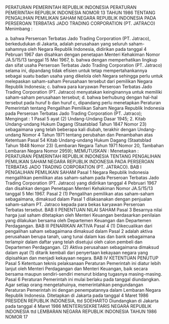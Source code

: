  PERATURAN PEMERINTAH REPUBLIK INDONESIA PERATURAN PEMERINTAH REPUBLIK INDONESIA NOMOR 13 TAHUN 1986 TENTANG PENGALIHAN PEMILIKAN SAHAM NEGARA REPUBLIK INDONESIA PADA PERSEROAN TERBATAS JADO TRADING CORPORATION (PT. JATRACO)
Menimbang :

a. bahwa Perseroan Terbatas Jado Trading Corporation (PT. Jatraco), berkedudukan di Jakarta, adalah perusahaan yang seluruh saham- sahamnya oleh Negara Republik Indonesia, didirikan pada tanggal 4 Pebruari 1967 dan disahkan dengan penetapan Menteri Kehakiman Nomor JA.5/15/13 tanggal 15 Mei 1967, b. bahwa dengan memperhatikan lingkup dan sifat usaha Perseroan Terbatas Jado Trading Corporation (PT. Jatraco) selama ini, dipandang tidak efisien untuk tetap mempertahankannya sebagai suatu badan usaha yang dikelola oleh Negara sehingga perlu untuk melepaskan saham-saham Perusahaan tersebut dari pemilikan Negara Republik Indonesia;
c. bahwa para karyawan Perseroan Terbatas Jado Trading Corporation (PT. Jatraco) menyatakan keinginannya untuk memiliki saham-saham perusahaan tersebut;
d. bahwa berhubung dengan hal-hal tersebut pada huruf b dan huruf c, dipandang perlu menetapkan Peraturan Pemerintah tentang Pengalihan Pemilikan Saham Negara Republik Indonesia pada Perseroan Terbatas Jado Trading Corporation (PT. Jatraco);
Mengingat :
 1 Pasal 5 ayat (2) Undang-Undang Dasar 1945;
2. Kitab Undang-undang Hukum Dagang (Staatsblad Tahun 1847 Nomor 23) sebagaimana yang telah beberapa kali diubah, terakhir dengan Undang- undang Nomor 4 Tahun 1971 tentang perubahan dan Penambahan atas Ketentuan Pasal 54 Kitab Undang-undang Hukum Dagang (Staatsblad Tahun 1848 Nomor 23) (Lembaran Negara Tahun 1971 Nomor 20, Tambahan Lembaran Negara Nomor 2959);
MEMUTUSKAN :
 Menetapkan : PERATURAN PEMERINTAH REPUBLIK INDONESIA TENTANG PENGALIHAN PEMILIKAN SAHAM NEGARA REPUBLIK INDONESIA PADA PERSEROAN TERBATAS JADO TRADING CORPORATION (PT. JATRACO).
BAB I PENGALIHAN PEMILIKAN SAHAM
Pasal 1
Negara Republik Indonesia mengalihkan pemilikan atas saham-saham pada Perseroan Terbatas Jado Trading Corporation (PT. Jatraco) yang didirikan tanggal 4 Pebruari 1967 dan disahkan dengan Penetapan Menteri Kehakiman Nomor JA.5/15/13 tanggal 5 Mei 1967.
Pasal 2
(1) Pengalihan pemilikan atas saham-saham sebagaimana, dimaksud dalam Pasal 1 dilaksanakan dengan penjualan saham-saham PT. Jatraco kepada para bekas karyawan Perseroan Terbatas tersebut.
BAB II PENENTUAN NILAI SAHAM
Pasal 3
Besarnya nilai harga jual saham ditetapkan oleh Menteri Keuangan berdasarkan penilaian yang dilakukan bersama oleh Departemen Keuangan dan Departemen Perdagangan.
BAB III PENARIKAN AKTIVA
Pasal 4
(1) Dikecualikan dari pengalihan saham sebagaimana dimaksud dalam Pasal 2 adalah aktiva perusahaan berupa tanah, uang tunai dalam kas dan bank sebagaimana terlampir dalam daftar yang telah disetujui oleh calon pembeli dan Departemen Perdagangan.
(2) Aktiva perusahaan sebagaimana dimaksud dalam ayat (1) ditarik kembali dari penyertaan kekayaan negara yang dipisahkan dan menjadi kekayaan negara.
BAB IV KETENTUAN PENUTUP
Pasal 5
Ketentuan teknis pelaksanaan Peraturan Pemerintah ini diatur lebih lanjut oleh Menteri Perdagangan dan Menteri Keuangan, baik secara bersama maupun sendiri-sendiri menurut bidang tugasnya masing-masing.
Pasal 6
Peraturan Pemerintah ini mulai berlaku pada tanggal diundangkan. Agar setiap orang mengetahuinya, memerintahkan pengundangan Peraturan Pemerintah ini dengan penempatannya dalam Lembaran Negara Republik Indonesia. Ditetapkan di Jakarta pada tanggal 4 Maret 1986 PRESIDEN REPUBLIK INDONESIA, ttd SOEHARTO Diundangkan di Jakarta pada tanggal 4 Maret 1986 MENTERI/SEKRETARIS NEGARA REPUBLIK INDONESIA ttd LEMBARAN NEGARA REPUBLIK INDONESIA TAHUN 1986 NOMOR 17